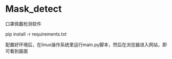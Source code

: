 # Mask_detect
口罩佩戴检测软件

pip install -r requirements.txt

配置好环境后，在linux操作系统里运行main.py脚本，然后在浏览器进入网站，即可看到画面